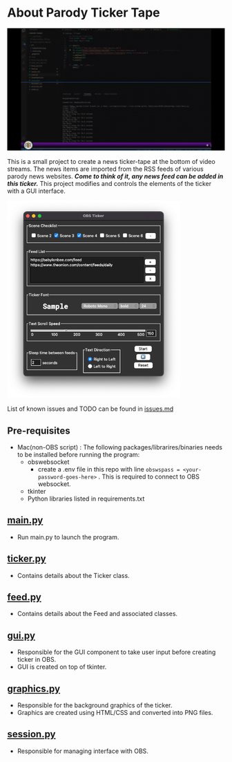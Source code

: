# About Parody Ticker Tape

<img src="https://github.com/pani3610/obs-parody-ticker/blob/master/readme_resource/ticker.gif" width="600"> 

This is a small project to create a news ticker-tape at the bottom of video streams. The news items are imported from the RSS feeds of various parody news websites. ***Come to think of it, any news feed can be added in this ticker.*** This project modifies and controls the elements of the ticker with a GUI interface.  


<img src="https://github.com/pani3610/obs-parody-ticker/blob/master/readme_resource/GUI.png" width="400"> 


List of known issues and TODO can be found in [issues.md](https://github.com/pani3610/obs-parody-ticker/blob/master/issues.md)

## Pre-requisites
+ Mac(non-OBS script) : The following packages/librarires/binaries needs to be installed before running the program:  
    + obswebsocket
        + create a .env file in this repo with line ```obswspass = <your-password-goes-here>``` . This is required to connect to OBS websocket.
    + tkinter
    + Python libraries listed in requirements.txt
## [main.py](https://github.com/pani3610/obs-parody-ticker/blob/master/main.py)
+ Run main.py to launch the program.
## [ticker.py](https://github.com/pani3610/obs-parody-ticker/blob/master/ticker.py)
+ Contains details about the Ticker class.

## [feed.py](https://github.com/pani3610/obs-parody-ticker/blob/master/feed.py)
+ Contains details about the Feed and associated classes.  

## [gui.py](https://github.com/pani3610/obs-parody-ticker/blob/master/gui.py)
+ Responsible for the GUI component to take user input before creating ticker in OBS.
+ GUI is created on top of tkinter.


## [graphics.py](https://github.com/pani3610/obs-parody-ticker/blob/master/graphics.py)
+ Responsible for the background graphics of the ticker.  
+ Graphics are created using HTML/CSS and converted into PNG files.

## [session.py](https://github.com/pani3610/obs-parody-ticker/blob/master/session.py)
+ Responsible for managing interface with OBS.